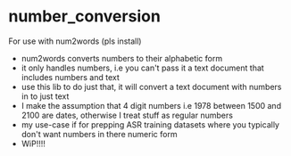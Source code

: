 # number_conversion
For use with num2words (pls install)
- num2words converts numbers to their alphabetic form
- it only handles numbers, i.e you can't pass it a text document that includes numbers and text
- use this lib to do just that, it will convert a text document with numbers in to just text
- I make the assumption that 4 digit numbers i.e 1978 between 1500 and 2100 are dates, otherwise I treat stuff as regular numbers
- my use-case if for prepping ASR training datasets where you typically don't want numbers in there numeric form
- WiP!!!!
